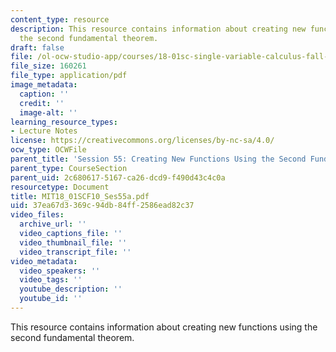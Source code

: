 ```yaml
---
content_type: resource
description: This resource contains information about creating new functions using
  the second fundamental theorem.
draft: false
file: /ol-ocw-studio-app/courses/18-01sc-single-variable-calculus-fall-2010/37ea67d3369c94db84ff2586ead82c37_MIT18_01SCF10_Ses55a.pdf
file_size: 160261
file_type: application/pdf
image_metadata:
  caption: ''
  credit: ''
  image-alt: ''
learning_resource_types:
- Lecture Notes
license: https://creativecommons.org/licenses/by-nc-sa/4.0/
ocw_type: OCWFile
parent_title: 'Session 55: Creating New Functions Using the Second Fundamental Theorem'
parent_type: CourseSection
parent_uid: 2c680617-5167-ca26-dcd9-f490d43c4c0a
resourcetype: Document
title: MIT18_01SCF10_Ses55a.pdf
uid: 37ea67d3-369c-94db-84ff-2586ead82c37
video_files:
  archive_url: ''
  video_captions_file: ''
  video_thumbnail_file: ''
  video_transcript_file: ''
video_metadata:
  video_speakers: ''
  video_tags: ''
  youtube_description: ''
  youtube_id: ''
---
```

This resource contains information about creating new functions using the second fundamental theorem.